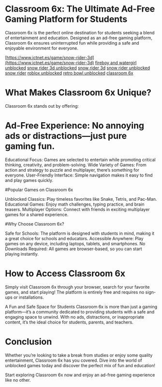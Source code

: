 # Classroom 6x: The Ultimate Ad-Free Gaming Platform for Students

Classroom 6x is the perfect online destination for students seeking a blend of entertainment and education. Designed as an ad-free gaming platform, Classroom 6x ensures uninterrupted fun while providing a safe and enjoyable environment for everyone.

[https://www.ictnet.es/game/snow-rider-3d](https://www.ictnet.es/game/snow-rider-3d)
[fireboy and watergirl unblocked](https://www.ictnet.es/game/fireboy-and-watergirl)
[snow rider 3d unblocked](https://www.ictnet.es/game/snow-rider-3d)
[snow rider 3d](https://www.ictnet.es/game/snow-rider-3d)
[snow rider unblocked](https://www.ictnet.es/game/snow-rider-3d)
[snow rider](https://www.ictnet.es/game/snow-rider-3d)
[roblox unblocked](https://www.ictnet.es/game/roblox)
[retro bowl unblocked](https://www.ictnet.es/game/retro-bowl)
[classroom 6x](https://www.ictnet.es/)


# What Makes Classroom 6x Unique?
Classroom 6x stands out by offering:

# Ad-Free Experience: No annoying ads or distractions—just pure gaming fun.

Educational Focus: Games are selected to entertain while promoting critical thinking, creativity, and problem-solving.
Wide Variety of Games: From action and strategy to puzzle and multiplayer, there’s something for everyone.
User-Friendly Interface: Simple navigation makes it easy to find and play games quickly.

#Popular Games on Classroom 6x

Unblocked Classics: Play timeless favorites like Snake, Tetris, and Pac-Man.
Educational Games: Enjoy math challenges, typing practice, and brain teasers.
Multiplayer Options: Connect with friends in exciting multiplayer games for a shared experience.

#Why Choose Classroom 6x?

Safe for Schools: The platform is designed with students in mind, making it a great choice for schools and educators.
Accessible Anywhere: Play games on any device, including laptops, tablets, and smartphones.
No Downloads Required: All games are browser-based, so you can start playing instantly.

# How to Access Classroom 6x

Simply visit Classroom 6x through your browser, search for your favorite games, and start playing! The platform is entirely free and requires no sign-ups or installations.

A Fun and Safe Space for Students
Classroom 6x is more than just a gaming platform—it’s a community dedicated to providing students with a safe and engaging space to unwind. With no ads, distractions, or inappropriate content, it’s the ideal choice for students, parents, and teachers.

# Conclusion
Whether you’re looking to take a break from studies or enjoy some quality entertainment, Classroom 6x has you covered. Dive into the world of unblocked games today and discover the perfect mix of fun and education!

Start exploring Classroom 6x now and enjoy an ad-free gaming experience like no other.
